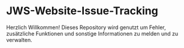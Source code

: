 # JWS-Website-Issue-Tracking
Herzlich Willkommen! Dieses Repository wird genutzt um Fehler, zusätzliche Funktionen und sonstige Informationen zu melden und zu verwalten.
